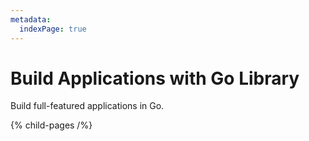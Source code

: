 ```yaml
---
metadata:
  indexPage: true
---
```


# Build Applications with Go Library

Build full-featured applications in Go.

{% child-pages /%}
